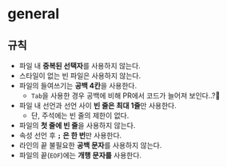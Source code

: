# general

## 규칙

- 파일 내 **중복된 선택자**를 사용하지 않는다.
- 스타일이 없는 빈 파일은 사용하지 않는다.
- 파일의 들여쓰기는 **공백 4칸**을 사용한다.
  - `Tab`을 사용한 경우 공백에 비해 PR에서 코드가 늘어져 보인다..?🤔
- 파일 내 선언과 선언 사이 **빈 줄은 최대 1줄**만 사용한다.
  - 단, 주석에는 빈 줄의 제한이 없다.
- 파일의 **첫 줄에 빈 줄**을 사용하지 않는다.
- 속성 선언 후 **`;` 은 한 번**만 사용한다.
- 라인의 끝 불필요한 **공백 문자**를 사용하지 않는다.
- 파일의 끝(`EOF`)에는 **개행 문자를** 사용한다.
